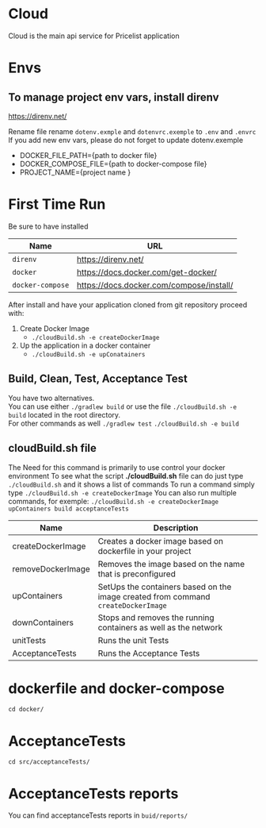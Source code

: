 # Cloud
Cloud is the main api service for Pricelist application

# Envs
## To manage project env vars, install direnv
https://direnv.net/

Rename file rename `dotenv.exmple` and `dotenvrc.exemple` to `.env` and `.envrc`
If you add new env vars, please do not forget to update dotenv.exemple

- DOCKER_FILE_PATH={path to docker file}
- DOCKER_COMPOSE_FILE={path to docker-compose file}
- PROJECT_NAME={project name }

# First Time Run
Be sure to have installed

| Name              | URL                                       |
| ------------------|-------------------------------------------|
| `direnv`          | https://direnv.net/                       |
| `docker`          | https://docs.docker.com/get-docker/       |
| `docker-compose`  | https://docs.docker.com/compose/install/  |

After install and have your application cloned from git repository proceed with:
1. Create Docker Image 
    - `./cloudBuild.sh -e createDockerImage`
2. Up the application in a docker container
    - `./cloudBuild.sh -e upConatainers`

## Build, Clean, Test, Acceptance Test
You have two alternatives. <br />
You can use either `./gradlew build` or use the file `./cloudBuild.sh -e build` located in the root directory. <br />
For other commands as well `./gradlew test` `./cloudBuild.sh -e build`

## cloudBuild.sh file
The Need for this command is primarily to use control your docker environment
To see what the script **./cloudBuild.sh** file can do just type `./cloudBuild.sh` and it shows a list of commands
To run a command simply type `./cloudBuild.sh -e createDockerImage`
You can also run multiple commands, for exemple:
`./cloudBuild.sh -e createDockerImage upContainers build acceptanceTests`

|Name               | Description                                                                       |
|-------------------|-----------------------------------------------------------------------------------|
| createDockerImage | Creates a docker image based on dockerfile in your project                        |
| removeDockerImage | Removes the image based on the name that is preconfigured                         |
| upContainers      | SetUps the containers based on the image created from command `createDockerImage` |
| downContainers    | Stops and removes the running containers as well as the network                   |
| unitTests         | Runs the unit Tests                                                               |
| AcceptanceTests   | Runs the Acceptance Tests                                                         |

# dockerfile and docker-compose
`cd docker/`

# AcceptanceTests
`cd src/acceptanceTests/`

# AcceptanceTests reports
You can find acceptanceTests reports in `buid/reports/`


